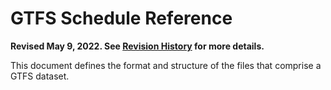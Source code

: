 # GTFS Schedule Reference

**Revised May 9, 2022. See [Revision History](../revision-history) for more details.**

This document defines the format and structure of the files that comprise a GTFS dataset.


